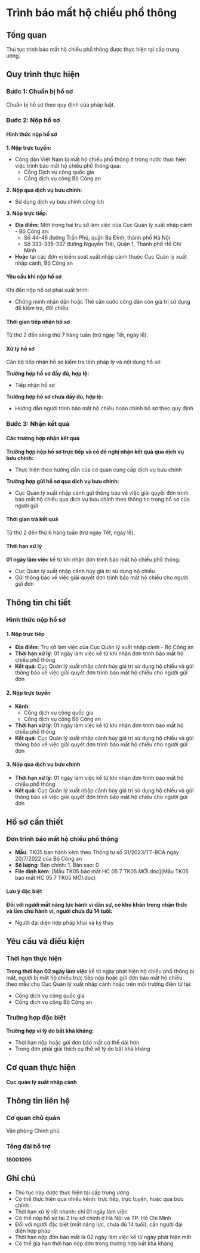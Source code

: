 # Trình báo mất hộ chiếu phổ thông

## Tổng quan
Thủ tục trình báo mất hộ chiếu phổ thông được thực hiện tại cấp trung ương.

## Quy trình thực hiện

### Bước 1: Chuẩn bị hồ sơ
Chuẩn bị hồ sơ theo quy định của pháp luật.

### Bước 2: Nộp hồ sơ

#### Hình thức nộp hồ sơ

**1. Nộp trực tuyến:**
- Công dân Việt Nam bị mất hộ chiếu phổ thông ở trong nước thực hiện việc trình báo mất hộ chiếu phổ thông qua:
  - Cổng Dịch vụ công quốc gia
  - Cổng dịch vụ công Bộ Công an

**2. Nộp qua dịch vụ bưu chính:**
- Sử dụng dịch vụ bưu chính công ích

**3. Nộp trực tiếp:**
- **Địa điểm**: Một trong hai trụ sở làm việc của Cục Quản lý xuất nhập cảnh - Bộ Công an:
  - Số 44-46 đường Trần Phú, quận Ba Đình, thành phố Hà Nội
  - Số 333-335-337 đường Nguyễn Trãi, Quận 1, Thành phố Hồ Chí Minh
- **Hoặc** tại các đơn vị kiểm soát xuất nhập cảnh thuộc Cục Quản lý xuất nhập cảnh, Bộ Công an

#### Yêu cầu khi nộp hồ sơ
Khi đến nộp hồ sơ phải xuất trình:
- Chứng minh nhân dân hoặc Thẻ căn cước công dân còn giá trị sử dụng để kiểm tra, đối chiếu

#### Thời gian tiếp nhận hồ sơ
Từ thứ 2 đến sáng thứ 7 hàng tuần (trừ ngày Tết, ngày lễ).

#### Xử lý hồ sơ
Cán bộ tiếp nhận hồ sơ kiểm tra tính pháp lý và nội dung hồ sơ:

**Trường hợp hồ sơ đầy đủ, hợp lệ:**
- Tiếp nhận hồ sơ

**Trường hợp hồ sơ chưa đầy đủ, hợp lệ:**
- Hướng dẫn người trình báo mất hộ chiếu hoàn chỉnh hồ sơ theo quy định

### Bước 3: Nhận kết quả

#### Các trường hợp nhận kết quả

**Trường hợp nộp hồ sơ trực tiếp và có đề nghị nhận kết quả qua dịch vụ bưu chính:**
- Thực hiện theo hướng dẫn của cơ quan cung cấp dịch vụ bưu chính

**Trường hợp gửi hồ sơ qua dịch vụ bưu chính:**
- Cục Quản lý xuất nhập cảnh gửi thông báo về việc giải quyết đơn trình báo mất hộ chiếu qua dịch vụ bưu chính theo thông tin trong hồ sơ của người gửi

#### Thời gian trả kết quả
Từ thứ 2 đến thứ 6 hàng tuần (trừ ngày Tết, ngày lễ).

#### Thời hạn xử lý
**01 ngày làm việc** kể từ khi nhận đơn trình báo mất hộ chiếu phổ thông:
- Cục Quản lý xuất nhập cảnh hủy giá trị sử dụng hộ chiếu
- Gửi thông báo về việc giải quyết đơn trình báo mất hộ chiếu cho người gửi đơn

## Thông tin chi tiết

### Hình thức nộp hồ sơ

#### 1. Nộp trực tiếp
- **Địa điểm**: Trụ sở làm việc của Cục Quản lý xuất nhập cảnh - Bộ Công an
- **Thời hạn xử lý**: 01 ngày làm việc kể từ khi nhận đơn trình báo mất hộ chiếu phổ thông
- **Kết quả**: Cục Quản lý xuất nhập cảnh hủy giá trị sử dụng hộ chiếu và gửi thông báo về việc giải quyết đơn trình báo mất hộ chiếu cho người gửi đơn

#### 2. Nộp trực tuyến
- **Kênh**: 
  - Cổng dịch vụ công quốc gia
  - Cổng dịch vụ công Bộ Công an
- **Thời hạn xử lý**: 01 ngày làm việc kể từ khi nhận đơn trình báo mất hộ chiếu phổ thông
- **Kết quả**: Cục Quản lý xuất nhập cảnh hủy giá trị sử dụng hộ chiếu và gửi thông báo về việc giải quyết đơn trình báo mất hộ chiếu cho người gửi đơn

#### 3. Nộp qua dịch vụ bưu chính
- **Thời hạn xử lý**: 01 ngày làm việc kể từ khi nhận đơn trình báo mất hộ chiếu phổ thông
- **Kết quả**: Cục Quản lý xuất nhập cảnh hủy giá trị sử dụng hộ chiếu và gửi thông báo về việc giải quyết đơn trình báo mất hộ chiếu cho người gửi đơn

## Hồ sơ cần thiết

### Đơn trình báo mất hộ chiếu phổ thông
- **Mẫu**: TK05 ban hành kèm theo Thông tư số 31/2023/TT-BCA ngày 20/7/2022 của Bộ Công an
- **Số lượng**: Bản chính: 1, Bản sao: 0
- **File đính kèm**: [Mẫu TK05 báo mất HC 05 7 TK05 MỚI.doc](Mẫu TK05 báo mất HC 05 7 TK05 MỚI.doc)

#### Lưu ý đặc biệt
**Đối với người mất năng lực hành vi dân sự, có khó khăn trong nhận thức và làm chủ hành vi, người chưa đủ 14 tuổi:**
- Người đại diện hợp pháp khai và ký thay

## Yêu cầu và điều kiện

### Thời hạn thực hiện
**Trong thời hạn 02 ngày làm việc** kể từ ngày phát hiện hộ chiếu phổ thông bị mất, người bị mất hộ chiếu trực tiếp nộp hoặc gửi đơn báo mất hộ chiếu theo mẫu cho Cục Quản lý xuất nhập cảnh hoặc trên môi trường điện tử tại:
- Cổng dịch vụ công quốc gia
- Cổng dịch vụ công Bộ Công an

### Trường hợp đặc biệt
**Trường hợp vì lý do bất khả kháng:**
- Thời hạn nộp hoặc gửi đơn báo mất có thể dài hơn
- Trong đơn phải giải thích cụ thể về lý do bất khả kháng

## Cơ quan thực hiện

**Cục quản lý xuất nhập cảnh**

## Thông tin liên hệ

### Cơ quan chủ quản
Văn phòng Chính phủ

### Tổng đài hỗ trợ
**18001096**

## Ghi chú

- Thủ tục này được thực hiện tại cấp trung ương
- Có thể thực hiện qua nhiều kênh: trực tiếp, trực tuyến, hoặc qua bưu chính
- Thời hạn xử lý rất nhanh: chỉ 01 ngày làm việc
- Có thể nộp hồ sơ tại 2 trụ sở chính ở Hà Nội và TP. Hồ Chí Minh
- Đối với người đặc biệt (mất năng lực, chưa đủ 14 tuổi), cần người đại diện hợp pháp
- Thời hạn nộp đơn báo mất là 02 ngày làm việc kể từ ngày phát hiện mất
- Có thể gia hạn thời hạn nộp đơn trong trường hợp bất khả kháng
